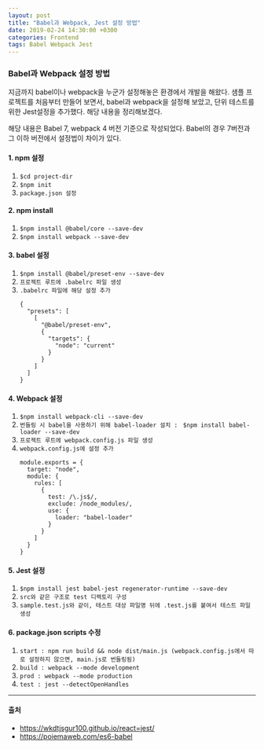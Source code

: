 ```yaml
---
layout: post
title: "Babel과 Webpack, Jest 설정 방법"
date: 2019-02-24 14:30:00 +0300
categories: Frontend
tags: Babel Webpack Jest
---
```


### Babel과 Webpack 설정 방법
지금까지 babel이나 webpack을 누군가 설정해놓은 환경에서 개발을 해왔다. 샘플 프로젝트를 처음부터 만들어 보면서, babel과 webpack을 설정해 보았고, 단위 테스트를 위한 Jest설정을 추가했다. 해당 내용을 정리해보겠다.

해당 내용은 Babel 7, webpack 4 버전 기준으로 작성되었다. Babel의 경우 7버전과 그 이하 버전에서 설정법이 차이가 있다.

#### 1. npm 설정
1. `$cd project-dir`
2. `$npm init`
3. `package.json 설정`

#### 2. npm install
1. `$npm install @babel/core --save-dev`
2. `$npm install webpack --save-dev`

#### 3. babel 설정
1. `$npm install @babel/preset-env --save-dev`
2. `프로젝트 루트에 .babelrc 파일 생성`
3. `.babelrc 파일에 해당 설정 추가`
    ```
    {
      "presets": [
        [
          "@babel/preset-env",
          {
            "targets": {
              "node": "current"
            }
          }
        ]
      ]
    }
    ```

#### 4. Webpack 설정
1. `$npm install webpack-cli --save-dev`
2. `번들링 시 babel을 사용하기 위해 babel-loader 설치 : `
    `$npm install babel-loader --save-dev`
3. `프로젝트 루트에 webpack.config.js 파일 생성`
4. `webpack.config.js에 설정 추가`
    ```
    module.exports = {
      target: "node",
      module: {
        rules: [
          {
            test: /\.js$/,
            exclude: /node_modules/,
            use: {
              loader: "babel-loader"
            }
          }
        ]
      }
    }
    ```

#### 5. Jest 설정
1. `$npm install jest babel-jest regenerator-runtime --save-dev`
2. `src와 같은 구조로 test 디렉토리 구성`
3. `sample.test.js와 같이, 테스트 대상 파일명 뒤에 .test.js를 붙여서 테스트 파일 생성`

#### 6. package.json scripts 수정
1. `start : npm run build && node dist/main.js (webpack.config.js에서 따로 설정하지 않으면, main.js로 번들링됨)`
2. `build : webpack --mode development`
3. `prod : webpack --mode production`
4. `test : jest --detectOpenHandles`

-----
#### 출처
- https://wkdtjsgur100.github.io/react=jest/
- https://poiemaweb.com/es6-babel
